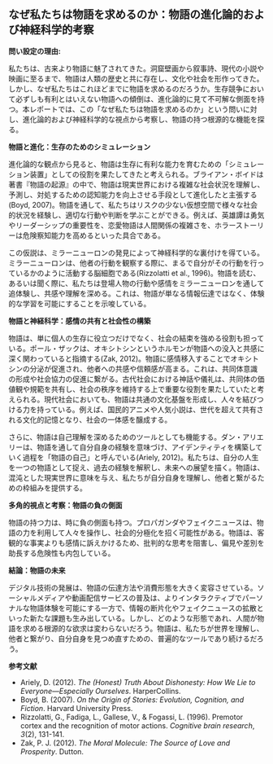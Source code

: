 ## なぜ私たちは物語を求めるのか：物語の進化論的および神経科学的考察

**問い設定の理由:**

私たちは、古来より物語に魅了されてきた。洞窟壁画から叙事詩、現代の小説や映画に至るまで、物語は人類の歴史と共に存在し、文化や社会を形作ってきた。しかし、なぜ私たちはこれほどまでに物語を求めるのだろうか。生存競争において必ずしも有利とはいえない物語への傾倒は、進化論的に見て不可解な側面を持つ。本レポートでは、この「なぜ私たちは物語を求めるのか」という問いに対し、進化論的および神経科学的な視点から考察し、物語の持つ根源的な機能を探る。

**物語と進化：生存のためのシミュレーション**

進化論的な観点から見ると、物語は生存に有利な能力を育むための「シミュレーション装置」としての役割を果たしてきたと考えられる。ブライアン・ボイドは著書『物語の起源』の中で、物語は現実世界における複雑な社会状況を理解し、予測し、対処するための認知能力を向上させる手段として進化したと主張する(Boyd, 2007)。物語を通して、私たちはリスクの少ない仮想空間で様々な社会的状況を経験し、適切な行動や判断を学ぶことができる。例えば、英雄譚は勇気やリーダーシップの重要性を、恋愛物語は人間関係の複雑さを、ホラーストーリーは危険察知能力を高めるといった具合である。

この仮説は、ミラーニューロンの発見によって神経科学的な裏付けを得ている。ミラーニューロンは、他者の行動を観察する際に、まるで自分がその行動を行っているかのように活動する脳細胞である(Rizzolatti et al., 1996)。物語を読む、あるいは聞く際に、私たちは登場人物の行動や感情をミラーニューロンを通して追体験し、共感や理解を深める。これは、物語が単なる情報伝達ではなく、体験的な学習を可能にすることを示唆している。

**物語と神経科学：感情の共有と社会性の構築**

物語は、単に個人の生存に役立つだけでなく、社会の結束を強める役割も担っている。ポール・ザックは、オキシトシンというホルモンが物語への没入と共感に深く関わっていると指摘する(Zak, 2012)。物語に感情移入することでオキシトシンの分泌が促進され、他者への共感や信頼感が高まる。これは、共同体意識の形成や社会協力の促進に繋がる。古代社会における神話や儀礼は、共同体の価値観や規範を共有し、社会の秩序を維持する上で重要な役割を果たしていたと考えられる。現代社会においても、物語は共通の文化基盤を形成し、人々を結びつける力を持っている。例えば、国民的アニメや人気小説は、世代を超えて共有される文化的記憶となり、社会の一体感を醸成する。

さらに、物語は自己理解を深めるためのツールとしても機能する。ダン・アリエリーは、物語を通して自分自身の経験を意味づけ、アイデンティティを構築していく過程を「物語の自己」と呼んでいる(Ariely, 2012)。私たちは、自分の人生を一つの物語として捉え、過去の経験を解釈し、未来への展望を描く。物語は、混沌とした現実世界に意味を与え、私たちが自分自身を理解し、他者と繋がるための枠組みを提供する。

**多角的視点と考察：物語の負の側面**

物語の持つ力は、時に負の側面も持つ。プロパガンダやフェイクニュースは、物語の力を利用して人々を操作し、社会的分極化を招く可能性がある。物語は、客観的な事実よりも感情に訴えかけるため、批判的な思考を阻害し、偏見や差別を助長する危険性も内包している。

**結論：物語の未来**

デジタル技術の発展は、物語の伝達方法や消費形態を大きく変容させている。ソーシャルメディアや動画配信サービスの普及は、よりインタラクティブでパーソナルな物語体験を可能にする一方で、情報の断片化やフェイクニュースの拡散といった新たな課題も生み出している。しかし、どのような形態であれ、人間が物語を求める根源的な欲求は変わらないだろう。物語は、私たちが世界を理解し、他者と繋がり、自分自身を見つめ直すための、普遍的なツールであり続けるだろう。


**参考文献**

* Ariely, D. (2012). *The (Honest) Truth About Dishonesty: How We Lie to Everyone—Especially Ourselves*. HarperCollins.
* Boyd, B. (2007). *On the Origin of Stories: Evolution, Cognition, and Fiction*. Harvard University Press.
* Rizzolatti, G., Fadiga, L., Gallese, V., & Fogassi, L. (1996). Premotor cortex and the recognition of motor actions. *Cognitive brain research*, *3*(2), 131-141.
* Zak, P. J. (2012). *The Moral Molecule: The Source of Love and Prosperity*. Dutton.
